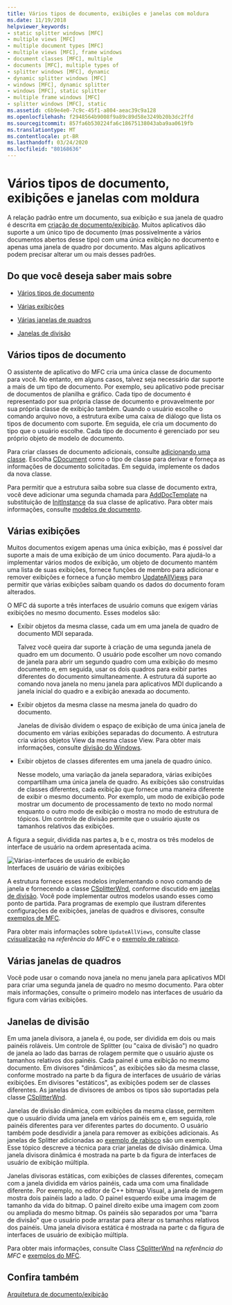 ```yaml
---
title: Vários tipos de documento, exibições e janelas com moldura
ms.date: 11/19/2018
helpviewer_keywords:
- static splitter windows [MFC]
- multiple views [MFC]
- multiple document types [MFC]
- multiple views [MFC], frame windows
- document classes [MFC], multiple
- documents [MFC], multiple types of
- splitter windows [MFC], dynamic
- dynamic splitter windows [MFC]
- windows [MFC], dynamic splitter
- windows [MFC], static splitter
- multiple frame windows [MFC]
- splitter windows [MFC], static
ms.assetid: c6b9e4e0-7c9c-45f1-a804-aeac39c9a128
ms.openlocfilehash: f2948564b9008f9a89c89d58e3249b20b3dc2ffd
ms.sourcegitcommit: 857fa6b530224fa6c18675138043aba9aa0619fb
ms.translationtype: MT
ms.contentlocale: pt-BR
ms.lasthandoff: 03/24/2020
ms.locfileid: "80168636"
---
```

# <a name="multiple-document-types-views-and-frame-windows"></a>Vários tipos de documento, exibições e janelas com moldura

A relação padrão entre um documento, sua exibição e sua janela de quadro é descrita em [criação de documento/exibição](../mfc/document-view-creation.md). Muitos aplicativos dão suporte a um único tipo de documento (mas possivelmente a vários documentos abertos desse tipo) com uma única exibição no documento e apenas uma janela de quadro por documento. Mas alguns aplicativos podem precisar alterar um ou mais desses padrões.

## <a name="what-do-you-want-to-know-more-about"></a>Do que você deseja saber mais sobre

- [Vários tipos de documento](#_core_multiple_document_types)

- [Várias exibições](#_core_multiple_views)

- [Várias janelas de quadros](#_core_multiple_frame_windows)

- [Janelas de divisão](#_core_splitter_windows)

##  <a name="multiple-document-types"></a><a name="_core_multiple_document_types"></a>Vários tipos de documento

O assistente de aplicativo do MFC cria uma única classe de documento para você. No entanto, em alguns casos, talvez seja necessário dar suporte a mais de um tipo de documento. Por exemplo, seu aplicativo pode precisar de documentos de planilha e gráfico. Cada tipo de documento é representado por sua própria classe de documento e provavelmente por sua própria classe de exibição também. Quando o usuário escolhe o comando arquivo novo, a estrutura exibe uma caixa de diálogo que lista os tipos de documento com suporte. Em seguida, ele cria um documento do tipo que o usuário escolhe. Cada tipo de documento é gerenciado por seu próprio objeto de modelo de documento.

Para criar classes de documento adicionais, consulte [adicionando uma classe](../ide/adding-a-class-visual-cpp.md). Escolha [CDocument](../mfc/reference/cdocument-class.md) como o tipo de classe para derivar e forneça as informações de documento solicitadas. Em seguida, implemente os dados da nova classe.

Para permitir que a estrutura saiba sobre sua classe de documento extra, você deve adicionar uma segunda chamada para [AddDocTemplate](../mfc/reference/cwinapp-class.md#adddoctemplate) na substituição de [InitInstance](../mfc/reference/cwinapp-class.md#initinstance) da sua classe de aplicativo. Para obter mais informações, consulte [modelos de documento](../mfc/document-templates-and-the-document-view-creation-process.md).

##  <a name="multiple-views"></a><a name="_core_multiple_views"></a>Várias exibições

Muitos documentos exigem apenas uma única exibição, mas é possível dar suporte a mais de uma exibição de um único documento. Para ajudá-lo a implementar vários modos de exibição, um objeto de documento mantém uma lista de suas exibições, fornece funções de membro para adicionar e remover exibições e fornece a função membro [UpdateAllViews](../mfc/reference/cdocument-class.md#updateallviews) para permitir que várias exibições saibam quando os dados do documento foram alterados.

O MFC dá suporte a três interfaces de usuário comuns que exigem várias exibições no mesmo documento. Esses modelos são:

- Exibir objetos da mesma classe, cada um em uma janela de quadro de documento MDI separada.

   Talvez você queira dar suporte à criação de uma segunda janela de quadro em um documento. O usuário pode escolher um novo comando de janela para abrir um segundo quadro com uma exibição do mesmo documento e, em seguida, usar os dois quadros para exibir partes diferentes do documento simultaneamente. A estrutura dá suporte ao comando nova janela no menu janela para aplicativos MDI duplicando a janela inicial do quadro e a exibição anexada ao documento.

- Exibir objetos da mesma classe na mesma janela do quadro do documento.

   Janelas de divisão dividem o espaço de exibição de uma única janela de documento em várias exibições separadas do documento. A estrutura cria vários objetos View da mesma classe View. Para obter mais informações, consulte [divisão do Windows](#_core_splitter_windows).

- Exibir objetos de classes diferentes em uma janela de quadro único.

   Nesse modelo, uma variação da janela separadora, várias exibições compartilham uma única janela de quadro. As exibições são construídas de classes diferentes, cada exibição que fornece uma maneira diferente de exibir o mesmo documento. Por exemplo, um modo de exibição pode mostrar um documento de processamento de texto no modo normal enquanto o outro modo de exibição o mostra no modo de estrutura de tópicos. Um controle de divisão permite que o usuário ajuste os tamanhos relativos das exibições.

A figura a seguir, dividida nas partes a, b e c, mostra os três modelos de interface de usuário na ordem apresentada acima.

![Várias&#45;interfaces de usuário de exibição](../mfc/media/vc37a71.gif "Várias&#45;interfaces de usuário de exibição") <br/>
Interfaces de usuário de várias exibições

A estrutura fornece esses modelos implementando o novo comando de janela e fornecendo a classe [CSplitterWnd](../mfc/reference/csplitterwnd-class.md), conforme discutido em [janelas de divisão](#_core_splitter_windows). Você pode implementar outros modelos usando esses como ponto de partida. Para programas de exemplo que ilustram diferentes configurações de exibições, janelas de quadros e divisores, consulte [exemplos de MFC](../overview/visual-cpp-samples.md#mfc-samples).

Para obter mais informações sobre `UpdateAllViews`, consulte classe [cvisualização](../mfc/reference/cview-class.md) na *referência do MFC* e o [exemplo de rabisco](../overview/visual-cpp-samples.md).

##  <a name="multiple-frame-windows"></a><a name="_core_multiple_frame_windows"></a>Várias janelas de quadros

Você pode usar o comando nova janela no menu janela para aplicativos MDI para criar uma segunda janela de quadro no mesmo documento. Para obter mais informações, consulte o primeiro modelo nas interfaces de usuário da figura com várias exibições.

##  <a name="splitter-windows"></a><a name="_core_splitter_windows"></a>Janelas de divisão

Em uma janela divisora, a janela é, ou pode, ser dividida em dois ou mais painéis roláveis. Um controle de Splitter (ou "caixa de divisão") no quadro de janela ao lado das barras de rolagem permite que o usuário ajuste os tamanhos relativos dos painéis. Cada painel é uma exibição no mesmo documento. Em divisores "dinâmicos", as exibições são da mesma classe, conforme mostrado na parte b da figura de interfaces de usuário de várias exibições. Em divisores "estáticos", as exibições podem ser de classes diferentes. As janelas de divisores de ambos os tipos são suportadas pela classe [CSplitterWnd](../mfc/reference/csplitterwnd-class.md).

Janelas de divisão dinâmica, com exibições da mesma classe, permitem que o usuário divida uma janela em vários painéis em e, em seguida, role painéis diferentes para ver diferentes partes do documento. O usuário também pode desdividir a janela para remover as exibições adicionais. As janelas de Splitter adicionadas ao [exemplo de rabisco](../overview/visual-cpp-samples.md) são um exemplo. Esse tópico descreve a técnica para criar janelas de divisão dinâmica. Uma janela divisora dinâmica é mostrada na parte b da figura de interfaces de usuário de exibição múltipla.

Janelas divisoras estáticas, com exibições de classes diferentes, começam com a janela dividida em vários painéis, cada uma com uma finalidade diferente. Por exemplo, no editor de C++ bitmap Visual, a janela de imagem mostra dois painéis lado a lado. O painel esquerdo exibe uma imagem de tamanho da vida do bitmap. O painel direito exibe uma imagem com zoom ou ampliada do mesmo bitmap. Os painéis são separados por uma "barra de divisão" que o usuário pode arrastar para alterar os tamanhos relativos dos painéis. Uma janela divisora estática é mostrada na parte c da figura de interfaces de usuário de exibição múltipla.

Para obter mais informações, consulte Class [CSplitterWnd](../mfc/reference/csplitterwnd-class.md) na *referência do MFC* e [exemplos do MFC](../overview/visual-cpp-samples.md#mfc-samples).

## <a name="see-also"></a>Confira também

[Arquitetura de documento/exibição](../mfc/document-view-architecture.md)
